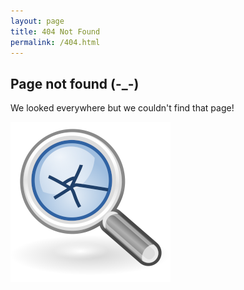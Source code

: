 ```yaml
---
layout: page
title: 404 Not Found
permalink: /404.html
---
```


## Page not found (-_-)

We looked everywhere but we couldn't find that page!

![A Magnifying Glass](/assets/images/not-found.png)

<!---Try using the links sitemap to find what you are looking for.--->
